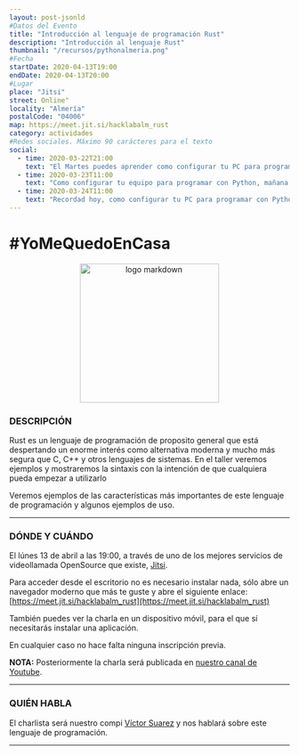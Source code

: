 ```yaml
---
layout: post-jsonld
#Datos del Evento
title: "Introducción al lenguaje de programación Rust"
description: "Introducción al lenguaje Rust"
thumbnail: "/recursos/pythonalmeria.png"
#Fecha
startDate: 2020-04-13T19:00
endDate: 2020-04-13T20:00
#Lugar
place: "Jitsi"
street: Online"
locality: "Almería"
postalCode: "04006"
map: https://meet.jit.si/hacklabalm_rust
category: actividades
#Redes sociales. Máximo 90 carácteres para el texto
social:
  - time: 2020-03-22T21:00
    text: "El Martes puedes aprender como configurar tu PC para programar con Python"
  - time: 2020-03-23T11:00
    text: "Como configurar tu equipo para programar con Python, mañana a las 19:00"	
  - time: 2020-03-24T11:00
    text: "Recordad hoy, como configurar tu PC para programar con Python"
---
```


# #YoMeQuedoEnCasa

<center><img src="https://upload.wikimedia.org/wikipedia/commons/thumb/d/d5/Rust_programming_language_black_logo.svg/240px-Rust_programming_language_black_logo.svg.png" alt="logo markdown" style="width: 250px"></center>

### DESCRIPCIÓN


Rust es un lenguaje de programación de proposito general que está despertando un enorme interés como alternativa moderna y mucho más segura que C, C++ y otros lenguajes de sistemas. En el taller veremos ejemplos y mostraremos la sintaxis con la intención de que cualquiera pueda empezar a utilizarlo

Veremos ejemplos de las características más importantes de este lenguaje de programación y algunos ejemplos de uso.

---

### DÓNDE Y CUÁNDO

El lúnes 13 de abril a las 19:00, a través de uno de los mejores servicios de videollamada OpenSource que existe, [Jitsi](https://jitsi.org/).

Para acceder desde el escritorio no es necesario instalar nada, sólo abre un navegador moderno que más te guste y abre el siguiente enlace: [https://meet.jit.si/hacklabalm_rust](https://meet.jit.si/hacklabalm_rust)

También puedes ver la charla en un dispositivo móvil, para el que sí necesitarás instalar una aplicación.

En cualquier caso no hace falta ninguna inscripción previa.

**NOTA:** Posteriormente la charla será publicada en [nuestro canal de Youtube](https://www.youtube.com/c/hacklabalmerianet).

---

### QUIÉN HABLA

El charlista será nuestro compi [Víctor Suarez](https://twitter.com/zerasul) y nos hablará sobre este lenguaje de programación.

---